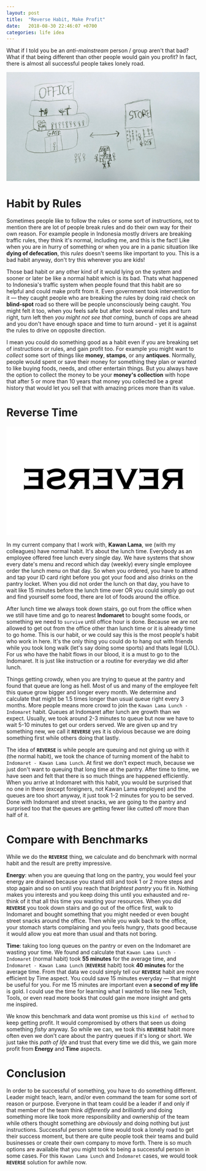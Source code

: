 ```yaml
---
layout: post
title:  "Reverse Habit, Make Profit"
date:   2018-08-30 22:46:07 +0700
categories: life idea
---
```

What if I told you be an *anti-mainstream* person / group aren't that bad? What if that being different than other people would gain you profit? In fact, there is almost all successful people takes lonely road.

![REVERSE Sketch Map!](/images/sketchmap_reverse.jpg "Sketch Map")

# Habit by Rules

Sometimes people like to follow the rules or some sort of instructions, not to mention there are lot of people break rules and do their own way for their own reason. For example people in Indonesia mostly drivers are breaking traffic rules, they think it's normal, including me, and this is the fact! Like when you are in hurry of something or when you are in a panic situation like **dying of defecation**, this *rules* doesn't seems like important to you. This is a bad habit anyway, don't try this wherever you are kids!

Those bad habit or any other kind of it would lying on the system and sooner or later be like a normal habit which is its bad. Thats what happened to Indonesia's traffic system when people found that this habit are so helpful and could make profit from it. Even government took intervention for it &mdash; they caught people who are breaking the rules by doing raid check on **blind-spot** road so there will be people unconsciously being caught. You might felt it too, when you feels safe but after took several miles and turn right, turn left then *you might not see that coming*, bunch of cops are ahead and you don't have enough space and time to turn around - yet it is against the rules to drive on opposite direction.

I mean you could do something good as a habit even if you are breaking set of instructions or rules, and gain profit too. For example you might want to *collect* some sort of things like **money**, **stamps**, or any **antiques**. Normally, people would spent or save their money for something they plan or wanted to like buying foods, needs, and other entertain things. But you always have the option to collect the money to be your **money's collection** with hope that after 5 or more than 10 years that money you collected be a great history that would let you sell that with amazing prices more than its value.

# Reverse Time

![REVERSE!](/images/reverse.png "REVERSE")

In my current company that I work with, **Kawan Lama**, we (with my colleagues) have normal habit. It's about the lunch time. Everybody as an employee offered free lunch every single day. We have systems that show every date's menu and record which day (weekly) every single employee order the lunch menu on that day. So when you ordered, you have to attend and tap your ID card right before you got your food and also drinks on the pantry locket. When you did not order the lunch on that day, you have to wait like 15 minutes before the lunch time over OR you could simply go out and find yourself some food, there are lot of foods around the office.

After lunch time we always took down stairs, go out from the office when we still have time and go to nearest **Indomaret** to bought some foods, or something we need to `survive` until office hour is done. Because we are not allowed to get out from the office other than lunch time or it is already time to go home. This is our habit, or we could say this is the most people's habit who work in here. It's the only thing you could do to hang out with friends while you took long walk (let's say doing some sports) and thats legal (LOL). For us who have the habit flows in our blood, it is a must to go to the Indomaret. It is just like instruction or a routine for everyday we did after lunch.

Things getting crowdy, when you are trying to queue at the pantry and found that queue are long as hell. Most of us and many of the employee felt this queue grow bigger and longer every month. We determine and calculate that might be 1.5 times longer than usual queue right every 3 months. More people means more crowd to join the `Kawan Lama Lunch - Indomaret` habit. Queues at Indomaret after lunch are growth than we expect. Usually, we took around 2-3 minutes to queue but now we have to wait 5-10 minutes to get our orders served. We are given up and try something new, we call it **`REVERSE`** yes it is obvious because we are doing something first while others doing that lastly.

The idea of **`REVERSE`** is while people are queuing and not giving up with it (the normal habit), we took the chance of turning moment of the habit to `Indomaret - Kawan Lama Lunch`. At first we don't expect much, because we just don't want to queuing that long time at the pantry. After time to time, we have seen and felt that there is so much things are happened efficiently. When you arrive at Indomaret with this habit, you would be surprised that no one in there (except foreigners, not Kawan Lama employee) and the queues are too short anyway, it just took 1-2 minutes for you to be served. Done with Indomaret and street snacks, we are going to the pantry and surprised too that the queues are getting fewer like cutted off more than half of it.

# Compare with Benchmarks

While we do the **`REVERSE`** thing, we calculate and do benchmark with normal habit and the result are pretty impressive.

**Energy**: when you are queuing that long on the pantry, you would feel your energy are drained because you stand still and took 1 or 2 more steps and stop again and so on until you reach that *brightest pantry* you fit in. Nothing makes you interests and you keep doing this until you exhausted and re-think of it that all this time you wasting your resources. When you did **`REVERSE`** you took down stairs and go out of the office first, walk to Indomaret and bought something that you might needed or even bought street snacks around the office. Then while you walk back to the office, your stomach starts complaining and you feels hungry, thats good because it would allow you eat more than usual and thats not boring.

**Time**: taking too long queues on the pantry or even on the Indomaret are wasting your time. We found and calculate that `Kawan Lama Lunch - Indomaret` (normal habit) took **55 minutes** for the average time, and `Indomaret - Kawan Lama Lunch` (**`REVERSE`** habit) took **40 minutes** for the average time. From that data we could simply tell our **`REVERSE`** habit are more efficient by Time aspect. You could save 15 minutes everyday &mdash; that might be useful for you. For me 15 minutes are important even **a second of my life** is gold. I could use the time for learning what I wanted to like new Tech, Tools, or even read more books that could gain me more insight and gets me inspired.

We know this benchmark and data wont promise us this `kind of method` to keep getting profit. It would compromised by others that seen us doing something *fishy* anyway. So while we can, we took this **`REVERSE`** habit more often even we don't care about the pantry queues if it's long or short. We just take this *path of life* and trust that every time we did this, we gain more profit from **Energy** and **Time** aspects.

# Conclusion

In order to be successful of something, you have to do something different. Leader might teach, learn, and/or even command the team for some sort of reason or purpose. Everyone in that team could be a leader if and only if that member of the team think *differently* and *brilliantly* and doing something more like took more responsibility and ownership of the team while others thought something are *obviously* and doing nothing but just instructions. Successful person some time would took a lonely road to get their success moment, but there are quite people took their teams and build businesses or create their own company to move forth. There is so much options are available that you might took to being a successful person in some cases. For this `Kawan Lama Lunch` and `Indomaret` cases, we would took **`REVERSE`** solution for awhile now.